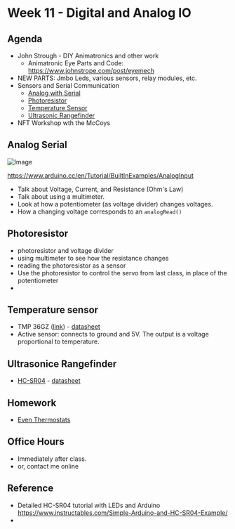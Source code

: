 # Week 11 - Digital and Analog IO

## Agenda
- John Strough - DIY Animatronics and other work
  - Animatronic Eye Parts and Code: https://www.johnstrope.com/post/eyemech
- NEW PARTS: Jmbo Leds, various sensors, relay modules, etc.
- Sensors and Serial Communication
  - [Analog with Serial](#analog-serial)
  - [Photoresistor](#photoresistor)
  - [Temperature Sensor](#temperature-sensor)
  - [Ultrasonic Rangefinder](#ultrasonic-rangefinder)
- NFT Workshop wth the McCoys

## Analog Serial

![Image](https://www.arduino.cc/wiki/static/7dbfb4b4c090ba1bc52c2a779822b8f9/29007/analoginoutserial1_bb.png)

https://www.arduino.cc/en/Tutorial/BuiltInExamples/AnalogInput

- Talk about Voltage, Current, and Resistance (Ohm's Law)
- Talk about using a multimeter. 
- Look at how a potentiometer (as voltage divider) changes voltages.
- How a changing voltage corresponds to an `analogRead()`

## Photoresistor

- photoresistor and voltage divider
- using multimeter to see how the resistance changes
- reading the photoresistor as a sensor
- Use the photoresistor to control the servo from last class, in place of the potentiometer
- 

## Temperature sensor

- TMP 36GZ ([link](http://www.us.diigiit.com/tmp36gz-temperature-sensor)) - [datasheet](http://www.us.diigiit.com/download/TMP35-36-37.pdf)
- Active sensor: connects to ground and 5V. The output is a voltage proportional to temperature.

## Ultrasonice Rangefinder

- [HC-SR04](https://www.sparkfun.com/products/15569) - [datasheet](https://www.sparkfun.com/products/15569)


## Homework
- [Even Thermostats](../exercises/ex12.md)

## Office Hours 
- Immediately after class. 
- or, contact me online

## Reference
- Detailed HC-SR04 tutorial with LEDs and Arduino https://www.instructables.com/Simple-Arduino-and-HC-SR04-Example/
- 
